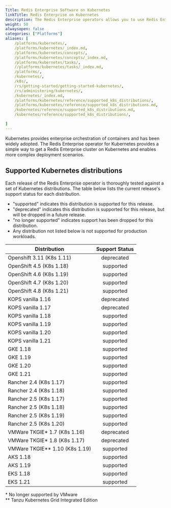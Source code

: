 ```yaml
---
Title: Redis Enterprise Software on Kubernetes
linkTitle: Redis Enterprise on Kubernetes
description: The Redis Enterprise operators allows you to use Redis Enterprise Software on Kubernetes. 
weight: 50
alwaysopen: false
categories: ["Platforms"]
aliases: [
    /platforms/kubernetes/,
    /platforms/kubernetes/_index.md,
    /platforms/kubernetes/concepts/,
    /platforms/kubernetes/concepts/_index.md,
    /platforms/kubernetes/tasks/,
    //platforms/kubernetes/tasks/_index.md,
    /platforms/,
    /kubernetes/,
    /k8s/,
    /rs/getting-started/getting-started-kubernetes/,
    /rs/administering/kubernetes/,
    /kubernetes/_index.md,
    /platforms/kubernetes/reference/supported_k8s_distributions/,
    /platforms/kubernetes/reference/supported_k8s_distributions.md,
    /kubernetes/reference/supported_k8s_distributions.md,
    /kubernetes/reference/supported_k8s_distributions/,

]
---
```


Kubernetes provides enterprise orchestration of containers and has been widely adopted. The Redis Enterprise operator for Kubernetes provides a simple way to get a Redis Enterprise cluster on Kubernetes and enables more complex deployment scenarios.

## Supported Kubernetes distributions

Each release of the Redis Enterprise operator is thoroughly tested against a set of Kubernetes distributions. The table below lists the current release's support status for each distribution.

- "supported" indicates this distribution is supported for this release.
- "deprecated" indicates this distribution is supported for this release, but will be dropped in a future release.
- "no longer supported" indicates support has been dropped for this distribution.
- Any distribution not listed below is not supported for production workloads.

| Distribution                    | Support Status |
|---------------------------------|:--------------:|
| Openshift 3.11 (K8s 1.11)       | deprecated     |
| OpenShift 4.5  (K8s 1.18)       | supported      |
| OpenShift 4.6  (K8s 1.19)       | supported      |
| OpenShift 4.7  (K8s 1.20)       | supported      |
| OpenShift 4.8  (K8s 1.21)       | supported      |
| KOPS vanilla 1.16               | deprecated     |
| KOPS vanilla 1.17               | deprecated     |
| KOPS vanilla 1.18               | supported      |
| KOPS vanilla 1.19               | supported      |
| KOPS vanilla 1.20               | supported      |
| KOPS vanilla 1.21               | supported      |
| GKE 1.18                        | supported      |
| GKE 1.19                        | supported      |
| GKE 1.20                        | supported      |
| GKE 1.21                        | supported      |
| Rancher 2.4 (K8s 1.17)          | supported      |
| Rancher 2.4 (K8s 1.18)          | supported      |
| Rancher 2.5 (K8s 1.17)          | supported      |
| Rancher 2.5 (K8s 1.18)          | supported      |
| Rancher 2.5 (K8s 1.19)          | supported      |
| Rancher 2.5 (K8s 1.20)          | supported      |
| VMWare TKGIE* 1.7 (K8s 1.16)    | deprecated     |
| VMWare TKGIE* 1.8 (K8s 1.17)    | deprecated     |
| VMWare TKGIE** 1.10 (K8s 1.19)  | supported      |
| AKS 1.18                        | supported      |
| AKS 1.19                        | supported      |
| EKS 1.18                        | supported      |
| EKS 1.21                        | supported      |
 
\* No longer supported by VMware  
\*\* Tanzu Kubernetes Grid Integrated Edition